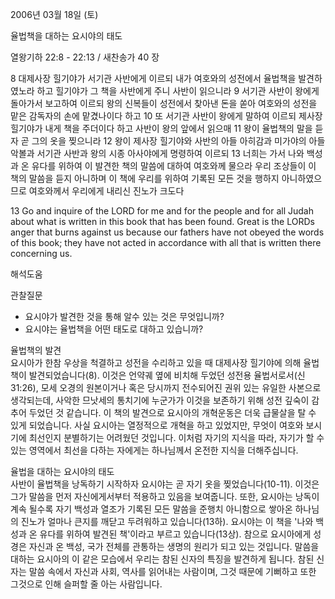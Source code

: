 2006년 03월 18일 (토)

율법책을 대하는 요시야의 태도



열왕기하 22:8 - 22:13 / 새찬송가 40 장


8 대제사장 힐기야가 서기관 사반에게 이르되 내가 여호와의 성전에서 율법책을 발견하였노라 하고 힐기야가 그 책을 사반에게 주니 사반이 읽으니라 9 서기관 사반이 왕에게 돌아가서 보고하여 이르되 왕의 신복들이 성전에서 찾아낸 돈을 쏟아 여호와의 성전을 맡은 감독자의 손에 맡겼나이다 하고 10 또 서기관 사반이 왕에게 말하여 이르되 제사장 힐기야가 내게 책을 주더이다 하고 사반이 왕의 앞에서 읽으매 11 왕이 율법책의 말을 듣자 곧 그의 옷을 찢으니라 12 왕이 제사장 힐기야와 사반의 아들 아히감과 미가야의 아들 악볼과 서기관 사반과 왕의 시종 아사야에게 명령하여 이르되 13 너희는 가서 나와 백성과 온 유다를 위하여 이 발견한 책의 말씀에 대하여 여호와께 물으라 우리 조상들이 이 책의 말씀을 듣지 아니하며 이 책에 우리를 위하여 기록된 모든 것을 행하지 아니하였으므로 여호와께서 우리에게 내리신 진노가 크도다  

13  Go and inquire of the LORD for me and for the people and for all Judah about what is written in this book that has been found. Great is the LORDs anger that burns against us because our fathers have not obeyed the words of this book; they have not acted in accordance with all that is written there concerning us.

해석도움





관찰질문
- 요시야가 발견한 것을 통해 알수 있는 것은 무엇입니까?  
- 요시야는 율법책을 어떤 태도로 대하고 있습니까? 


율법책의 발견  
요시아가 한참 우상을 척결하고 성전을 수리하고 있을 때 대제사장 힐기야에 의해 율법책이 발견되었습니다(8). 이것은 언약궤 옆에 비치해 두었던 성전용 율법서로서(신 31:26), 모세 오경의 원본이거나 혹은 당시까지 전수되어진 권위 있는 유일한 사본으로 생각되는데, 사악한 므낫세의 통치기에 누군가가 이것을 보존하기 위해 성전 깊숙이 감추어 두었던 것 같습니다. 이 책의 발견으로 요시아의 개혁운동은 더욱 급물살을 탈 수 있게 되었습니다. 사실 요시아는 열정적으로 개혁을 하고 있었지만, 무엇이 여호와 보시기에 최선인지 분별하기는 어려웠던 것입니다. 이처럼 자기의 지식을 따라, 자기가 할 수 있는 영역에서 최선을 다하는 자에게는 하나님께서 온전한 지식을 더해주십니다. 

율법을 대하는 요시야의 태도  
사반이 율법책을 낭독하기 시작하자 요시야는 곧 자기 옷을 찢었습니다(10-11). 이것은 그가 말씀을 먼저 자신에게서부터 적용하고 있음을 보여줍니다. 또한, 요시아는 낭독이 계속 될수록 자기 백성과 열조가 기록된 모든 말씀을 준행치 아니함으로 쌓아온 하나님의 진노가 얼마나 큰지를 깨닫고 두려워하고 있습니다(13하). 요시야는 이 책을 '나와 백성과 온 유다를 위하여 발견된 책'이라고 부르고 있습니다(13상). 참으로 요시아에게 성경은 자신과 온 백성, 국가 전체를 관통하는 생명의 원리가 되고 있는 것입니다. 말씀을 대하는 요시아의 이 같은 모습에서 우리는 참된 신자의 특징을 발견하게 됩니다. 참된 신자는 말씀 속에서 자신과 사회, 역사를 읽어내는 사람이며, 그것 때문에 기뻐하고 또한 그것으로 인해 슬퍼할 줄 아는 사람입니다.